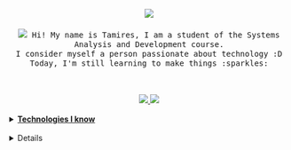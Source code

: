 <p align="center">
  <img src="https://user-images.githubusercontent.com/5679180/79618120-0daffb80-80be-11ea-819e-d2b0fa904d07.gif" width="27px">
  <br><br>
  <samp>
    <img src="https://media.giphy.com/media/hvRJCLFzcasrR4ia7z/giphy.gif" width="18"> Hi! My name is Tamires, I am a student of the Systems Analysis and Development course.
    <br>I consider myself a person passionate about technology :D
    <br>Today, I'm still learning to make things :sparkles:<br><br>
  </samp>
</p>

<div align="center">
  <![ Digitando SVG ](https://readme-typing-svg.herokuapp.com?color=%FFFF85ff&size=18&duration=6000¢er=true&vCenter=true&width=600&lines=Be+Welcome+%3C3)>
</div>

  <br>
<div align="center">
<a href="https://github.com/tamiresxavier">
  <img height="160em" src="https://github-readme-stats-eight-theta.vercel.app/api?username=tamiresxavier&show_icons=true&theme=dark&include_all_commits=true&count_private=true"/>
  <img height="160em" src="https://github-readme-stats-eight-theta.vercel.app/api/top-langs/?username=tamiresxavier&layout=compact&langs_count=8&theme=dark"/>
</div>
  </br>

<details>
  <summary><b>Technologies I know</b></summary>
    <br>
  <img align="center" height="35" width="35" src="https://raw.githubusercontent.com/devicons/devicon/master/icons/python/python-original.svg">
  <img align="center" height="35" width="35"src="https://icongr.am/devicon/java-original.svg?">
  <img align="center" height="35" width="35" src="https://raw.githubusercontent.com/devicons/devicon/master/icons/javascript/javascript-plain.svg">
  <img align="center" height="35" width="35" src="https://raw.githubusercontent.com/devicons/devicon/master/icons/html5/html5-original.svg">
  <img align="center" height="35" width="35" src="https://raw.githubusercontent.com/devicons/devicon/master/icons/css3/css3-original.svg">
  <img align="center" height="35" width="35" src="https://raw.githubusercontent.com/devicons/devicon/master/icons/spring/spring-original.svg">
  <img align="center" height="35" width="35" src="https://raw.githubusercontent.com/devicons/devicon/master/icons/bootstrap/bootstrap-plain-wordmark.svg">
  <img align="center" height="35" width="35" src="https://raw.githubusercontent.com/devicons/devicon/master/icons/nodejs/nodejs-original-wordmark.svg">
  <img align="center" height="35" width="35" src="https://img.icons8.com/color/48/000000/docker.png">
  <img align="center" height="35" width="35" src="https://img.icons8.com/color/48/000000/github.png">
  <img align="center" height="35" width="35" src="https://raw.githubusercontent.com/devicons/devicon/master/icons/react/react-original.svg">
  <img align="center" height="35" width="35" src="https://www.svgrepo.com/show/353904/insomnia.svg">
  <img align="center" height="35" width="35" src="https://www.svgrepo.com/show/331488/mongodb.svg">
  <img align="center" height="35" width="35" src="https://www.vectorlogo.zone/logos/getpostman/getpostman-icon.svg">
  <img align="center" height="35" width="35" src="https://icongr.am/devicon/mysql-original-wordmark.svg?size=128&color=currentColor">
  <img align="center" height="35" width="35" src="https://raw.githubusercontent.com/devicons/devicon/master/icons/postgresql/postgresql-original.svg">
  <img align="center" height="35" width="35" src="https://www.svgrepo.com/show/452129/vs-code.svg">
  <img align="center" height="35" width="35" src="https://raw.githubusercontent.com/devicons/devicon/master/icons/dart/dart-original.svg">
  <img align="center" height="35" width="35" src="https://raw.githubusercontent.com/devicons/devicon/master/icons/flutter/flutter-original.svg">
 
</details>  

  <br>
<details>
  <summary><b>Connect with me</b></summary>
    <br>
  <a href = "mailto:tamiresxavierdesousa@gmail.com"><img src="https://img.shields.io/badge/-Gmail-%23333?style=for-the-badge&logo=gmail&logoColor=white" target="_blank"></a>
  <a href="https://www.linkedin.com/in/tamiresx/" target="_blank"><img 
  src="https://img.shields.io/badge/-LinkedIn-%230077B5?style=for-the-badge&logo=linkedin&logoColor=white"target="_blank"></a> 
  <a href="https://www.instagram.com/tamiresx/"target="_blank"><img 
  src="https://img.shields.io/badge/-Instagram-%23E4405F?style=for-the-badge&logo=instagram&logoColor=white"target="_blank"></a> 
</details> 
